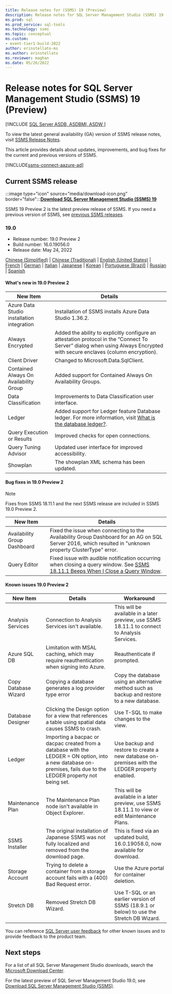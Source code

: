 ```yaml
---
title: Release notes for (SSMS) 19 (Preview)
description: Release notes for SQL Server Management Studio (SSMS) 19 (Preview)
ms.prod: sql
ms.prod_service: sql-tools
ms.technology: ssms
ms.topic: conceptual
ms.custom:
- event-tier1-build-2022
author: erinstellato-ms
ms.author: erinstellato
ms.reviewer: maghan
ms.date: 05/26/2022
---
```


# Release notes for SQL Server Management Studio (SSMS) 19 (Preview)

[!INCLUDE [SQL Server ASDB, ASDBMI, ASDW ](../includes/applies-to-version/sql-asdb-asdbmi-asa.md)]

To view the latest general availability (GA) version of SSMS release notes, visit [SSMS Release Notes](release-notes-ssms.md).

This article provides details about updates, improvements, and bug fixes for the current and previous versions of SSMS.

[!INCLUDE[ssms-connect-aazure-ad](../includes/ssms-connect-azure-ad.md)]

## Current SSMS release

:::image type="icon" source="media/download-icon.png" border="false":::**[Download SQL Server Management Studio (SSMS) 19](https://go.microsoft.com/fwlink/?linkid=2195969&clcid=0x409)**

SSMS 19 Preview 2 is the latest preview release of SSMS. If you need a previous version of SSMS, see [previous SSMS releases](release-notes-ssms.md#previous-ssms-releases).

### 19.0

- Release number: 19.0 Preview 2
- Build number: 16.0.19056.0
- Release date: May 24, 2022

[Chinese (Simplified)](https://go.microsoft.com/fwlink/?linkid=2195969&clcid=0x804) | [Chinese (Traditional)](https://go.microsoft.com/fwlink/?linkid=2195969&clcid=0x404) | [English (United States)](https://go.microsoft.com/fwlink/?linkid=2195969&clcid=0x409) | [French](https://go.microsoft.com/fwlink/?linkid=2195969&clcid=0x40c) | [German](https://go.microsoft.com/fwlink/?linkid=2195969&clcid=0x407) | [Italian](https://go.microsoft.com/fwlink/?linkid=2195969&clcid=0x410) | [Japanese](https://go.microsoft.com/fwlink/?linkid=2195969&clcid=0x411) | [Korean](https://go.microsoft.com/fwlink/?linkid=2195969&clcid=0x412) | [Portuguese (Brazil)](https://go.microsoft.com/fwlink/?linkid=2195969&clcid=0x416) | [Russian](https://go.microsoft.com/fwlink/?linkid=2195969&clcid=0x419) | [Spanish](https://go.microsoft.com/fwlink/?linkid=2195969&clcid=0x40a)

#### What's new in 19.0 Preview 2

| New Item | Details |
|----------|---------|
| Azure Data Studio installation integration | Installation of SSMS installs Azure Data Studio 1.36.2. |
| Always Encrypted | Added the ability to explicitly configure an attestation protocol in the “Connect To Server” dialog when using Always Encrypted with secure enclaves (column encryption). |
| Client Driver | Changed to Microsoft.Data.SqlClient. |
| Contained Always On Availability Group | Added support for Contained Always On Availability Groups. |
| Data Classification | Improvements to Data Classification user interface. |
| Ledger | Added support for Ledger feature Database ledger. For more information, visit [What is the database ledger?](../relational-databases/security/ledger/ledger-database-ledger.md). |
| Query Execution or Results | Improved checks for open connections. |
| Query Tuning Advisor | Updated user interface for improved accessibility. |
| Showplan | The showplan XML schema has been updated. |

#### Bug fixes in 19.0 Preview 2

> [!Note]
> Fixes from SSMS 18.11.1 and the next SSMS release are included in SSMS 19.0 Preview 2.

| New Item | Details |
|----------|---------|
| Availability Group Dashboard | Fixed the issue when connecting to the Availability Group Dashboard for an AG on SQL Server 2016, which resulted in "unknown property ClusterType" error. |
| Query Editor | Fixed issue with audible notification occurring when closing a query window. See [SSMS 18.11.1 Beeps When I Close a Query Window](/answers/questions/775502/ssms-18111-beeps-when-i-close-a-query-window.html). |

#### Known issues 19.0 Preview 2

| New Item | Details | Workaround |
|----------|---------|------------|
| Analysis Services | Connection to Analysis Services isn't available. | This will be available in a later preview, use SSMS 18.11.1 to connect to Analysis Services. |
| Azure SQL DB | Limitation with MSAL caching, which may require reauthentication when signing into Azure. | Reauthenticate if prompted. |
| Copy Database Wizard | Copying a database generates a log provider type error | Copy the database using an alternative method such as backup and restore to a new database. |
| Database Designer | Clicking the Design option for a view that references a table using spatial data causes SSMS to crash. | Use T-SQL to make changes to the view. |
| Ledger | Importing a bacpac or dacpac created from a database with the LEDGER = ON option, into a new database on-premises, fails due to the LEDGER property not being set. | Use backup and restore to create a new database on-premises with the LEDGER property enabled. |
| Maintenance Plan | The Maintenance Plan node isn't available in Object Explorer. | This will be available in a later preview, use SSMS 18.11.1 to view or edit Maintenance Plans. |
| SSMS Installer | The original installation of Japanese SSMS was not fully localized and removed from the download page. | This is fixed via an updated build, 16.0.19058.0, now available for download. |
| Storage Account | Trying to delete a container from a storage account fails with a (400) Bad Request error. | Use the Azure portal for container deletion. |
| Stretch DB | Removed Stretch DB Wizard. | Use T-SQL or an earlier version of SSMS (18.9.1 or below) to use the Stretch DB Wizard. |

You can reference [SQL Server user feedback](https://feedback.azure.com/forums/908035-sql-server) for other known issues and to provide feedback to the product team.

## Next steps

For a list of all SQL Server Management Studio downloads, search the [Microsoft Download Center](https://www.microsoft.com/download/search.aspx?q=sql%20server%20management%20studio&p=0&r=10&t=&s=Relevancy~Descending).  
  
For the latest preview of SQL Server Management Studio 19.0, see [Download SQL Server Management Studio &#40;SSMS&#41;](../ssms/download-sql-server-management-studio-ssms-19.md).